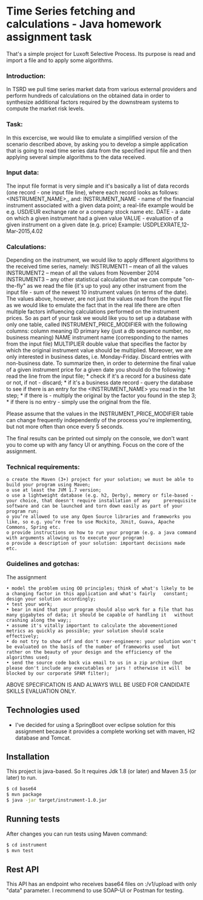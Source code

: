 # Time Series fetching and calculations - Java homework assignment task

That's a simple project for Luxoft Selective Process.
Its purpose is read and import a file and to apply some algorithms.

### Introduction:
	
In TSRD we pull time series market data from various external providers and perform hundreds of calculations on the obtained data in order
to synthesize additional factors required by the downstream systems to compute the market risk levels.

### Task:
	
In this excercise, we would like to emulate a simplified version of the scenario described above, by asking you to develop a simple
application that is going to read time series data from the specified input file and then applying several simple algorithms to the data received.

### Input data:
	
The input file format is very simple and it's basically a list of data records (one record - one input file line), where each record looks as
follows:
<INSTRUMENT_NAME>,<DATE>,<VALUE>
and:
INSTRUMENT_NAME - name of the financial instrument associated with a given data point; a real-life example would be e.g. USD/EUR
exchange rate or a company stock name etc.
DATE - a date on which a given instrument had a given value
VALUE - evaluation of a given instrument on a given date (e.g. price)
Example: USDPLEXRATE,12-Mar-2015,4.02

### Calculations:
	
Depending on the instrument, we would like to apply different algorithms to the received time series, namely:
INSTRUMENT1 – mean of all the values
INSTRUMENT2 – mean of all the values from November 2014
INSTRUMENT3 – any other statistical calculation that we can compute "on-the-fly" as we read the file (it's up to you)
any other instrument from the input file - sum of the newest 10 instrument values (in terms of the date).
The values above, however, are not just the values read from the input file as we would like to emulate the fact that in the real life there are
often multiple factors influencing calculations performed on the instrument prices.
So as part of your task we would like you to set up a database with only one table, called INSTRUMENT_PRICE_MODIFIER with the
following columns:
column meaning
ID primary key (just a db sequence number, no business meaning)
NAME instrument name (corresponding to the names from the input file)
MULTIPLIER double value that specifies the factor by which the original instrument value should be multiplied.
Moreover, we are only interested in business dates, i.e. Monday-Friday. Discard entries with non-business date.
To summarize then, in order to determine the final value of a given instrument price for a given date you should do the following:
	* read the line from the input file;
	* check if it's a record for a business date or not, if not - discard;
	* if it's a business date record - query the database to see if there is an entry for the <INSTRUMENT_NAME> you read in the 1st step;
	* if there is - multiply the original <VALUE> by the factor you found in the step 3;
	* if there is no entry - simply use the original <VALUE> from the file.

Please assume that the values in the INSTRUMENT_PRICE_MODIFIER table can change frequently independently of the process you're implementing, but not more often than once every 5 seconds.


The final results can be printed out simply on the console, we don't want you to come up with any fancy UI or anything. Focus on the core of
the assignment.


### Technical requirements:
	
	o create the Maven (3+) project for your solution; we must be able to build your program using Maven;
	o use at least the JVM 1.7 version;
	o use a lightweight database (e.g. h2, Derby), memory or file-based - your choice, that doesn't require installation of any 	prerequisite software and can be launched and torn down easily as part of your program run;
	o you’re allowed to use any Open Source libraries and frameworks you like, so e.g. you’re free to use Mockito, JUnit, Guava, Apache   	Commons, Spring etc.
	o provide instructions on how to run your program (e.g. a java command with arguments allowing us to execute your program)
	o provide a description of your solution: important decisions made etc.
	

### Guidelines and gotchas:
	
The assignment

	• model the problem using OO principles; think of what's likely to be a changing factor in this application and what's fairly 	constant; design your solution accordingly;
	• test your work;
	• bear in mind that your program should also work for a file that has many gigabytes of data; it should be capable of handling it 	without crashing along the way;;
	• assume it's vitally important to calculate the abovementioned metrics as quickly as possible; your solution should scale 	effectively;
	• do not try to show off and don't over-engineere: your solution won't be evaluated on the basis of the number of frameworks used 	but rather on the beauty of your design and the efficiency of the algorithms used;
	• send the source code back via email to us in a zip archive (but please don't include any executables or jars ! otherwise it will 	be blocked by our corporate SPAM filter);
	

ABOVE SPECIFICATION IS AND ALWAYS WILL BE USED FOR CANDIDATE SKILLS EVALUATION ONLY.

## Technologies used

* I've decided for using a SpringBoot over eclipse solution for this assignment because it provides a complete working set with maven, H2 database and Tomcat.

## Installation

This project is java-based. So It requires Jdk 1.8 (or later) and Maven 3.5 (or later)  to run.

```sh
$ cd base64
$ mvn package
$ java -jar target/instrument-1.0.jar 
```

## Running tests
After changes you can run tests using Maven command:
```sh
$ cd instrument
$ mvn test
```

## Rest API

 This API has an  endpoint who receives base64 files on <host>:<port>/v1/upload with only "data" parameter. 
 I recommend to use SOAP-UI or Postman for testing.